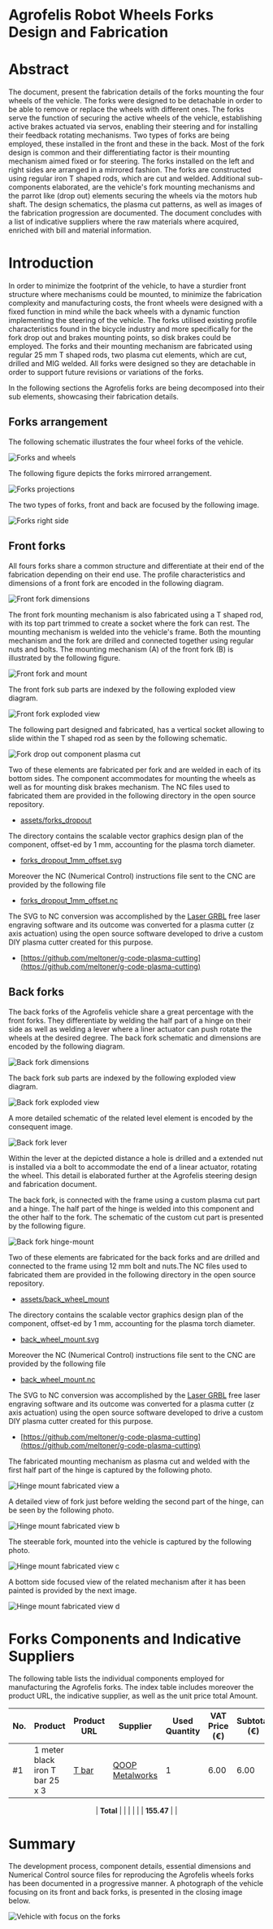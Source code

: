 # Agrofelis Robot Wheels Forks Design and Fabrication

# Abstract

The document, present the fabrication details of the forks mounting the four wheels of the vehicle. The forks were designed to be detachable in order to be able to remove or replace the wheels with different ones. The forks serve the function of securing the active wheels of the vehicle, establishing active brakes actuated via servos, enabling their steering and for installing their feedback rotating mechanisms. Two types of forks are being employed, these installed in the front and these in the back. Most of the fork design is common and their differentiating factor is their mounting mechanism aimed fixed or for steering. The forks installed on the left and right sides are arranged in a mirrored fashion. The forks are constructed using regular iron T shaped rods, which are cut and welded. Additional sub-components elaborated, are the vehicle's fork mounting mechanisms and the parrot like (drop out) elements securing the wheels via the motors hub shaft. The design schematics, the plasma cut patterns, as well as images of the fabrication progression are documented. The document concludes with a list of indicative suppliers where the raw materials where acquired, enriched with bill and material information.


# Introduction

In order to minimize the footprint of the vehicle, to have a sturdier front structure where mechanisms could be mounted, to minimize the fabrication complexity and manufacturing costs, the front wheels were designed with a fixed function in mind while the back wheels with a dynamic function implementing the steering of the vehicle. The forks utilised existing profile characteristics found in the bicycle industry and more specifically for the fork drop out and brakes mounting points, so disk brakes could be employed. The forks and their mounting mechanism are fabricated using regular 25 mm T shaped rods, two plasma cut elements, which are cut, drilled and MIG welded. All forks were designed so they are detachable in order to support future revisions or variations of the forks.

In the following sections the Agrofelis forks are being decomposed into their sub elements, showcasing their fabrication details.

## Forks arrangement

The following schematic illustrates the four wheel forks of the vehicle.

![Forks and wheels](_figures/vehicle-forks-01-wheel-forks.png)

The following figure depicts the forks mirrored arrangement.

![Forks projections](_figures/vehicle-forks-02-forks.png)

The two types of forks, front and back are focused by the following image.

![Forks right side](_figures/vehicle-forks-03-forks-side.png)

## Front forks

All fours forks share a common structure and differentiate at their end of the fabrication depending on their end use. 
The profile characteristics and dimensions of a front fork are encoded in the following diagram.

![Front fork dimensions](_figures/vehicle-forks-03-front-fork-dimensions.png)

The front fork mounting mechanism is also fabricated using a T shaped rod, with its top part trimmed to create a socket where the fork can rest.
The mounting mechanism is welded into the vehicle's frame. Both the mounting mechanism and the fork are drilled and connected together using regular nuts and bolts. The mounting mechanism (A) of the front fork (B) is illustrated by the following figure.
 
![Front fork and mount ](_figures/vehicle-forks-04-front-fork-components.png)

The front fork sub parts are indexed by the following exploded view diagram.

![Front fork exploded view](_figures/vehicle-forks-05-front-fork-exploded.png)

The following part designed and fabricated, has a vertical socket allowing to slide within the T shaped rod as seen by the following schematic. 

![Fork drop out component plasma cut](_figures/vehicle-forks-06-drop-out.png)

Two of these elements are fabricated per fork and are welded in each of its bottom sides. The component accommodates for mounting the wheels as well as for mounting disk brakes mechanism. The NC files used to fabricated them are provided in the following directory in the open source repository.

- [assets/forks_dropout](https://github.com/meltoner/agrofelis/tree/main/components/vehicle-forks/assets/forks_dropout)

The directory contains the scalable vector graphics design plan of the component, offset-ed by 1 mm, accounting for the plasma torch diameter.

- [forks_dropout_1mm_offset.svg](https://github.com/meltoner/agrofelis/tree/main/components/vehicle-forks/assets/forks_dropout/forks_dropout_1mm_offset.svg)

Moreover the NC (Numerical Control) instructions file sent to the CNC are provided by the following file

- [forks_dropout_1mm_offset.nc](https://github.com/meltoner/agrofelis/tree/main/components/vehicle-forks/assets/forks_dropout/forks_dropout_1mm_offset.nc)

The SVG to NC conversion was accomplished by the [Laser GRBL](https://lasergrbl.com/) free laser engraving software and its outcome was converted for a plasma cutter (z axis actuation) using the open source software developed to drive a custom DIY plasma cutter created for this purpose. 

- [https://github.com/meltoner/g-code-plasma-cutting](https://github.com/meltoner/g-code-plasma-cutting)


## Back forks

The back forks of the Agrofelis vehicle share a great percentage with the front forks. They differentiate by welding the half part of a hinge on their side as well as welding a lever where a liner actuator can push rotate the wheels at the desired degree. The back fork schematic and dimensions are encoded by the following diagram.

![Back fork dimensions](_figures/vehicle-forks-07-back-fork-dimensions.png)

The back fork sub parts are indexed by the following exploded view diagram.

![Back fork exploded view](_figures/vehicle-forks-08-back-fork-exploded.png)

A more detailed schematic of the related level element is encoded by the consequent image.

![Back fork lever](_figures/vehicle-forks-09-back-fork-lever.png)

Within the lever at the depicted distance a hole is drilled and a extended nut is installed via a bolt to accommodate the end of a linear actuator, rotating the wheel. This detail is elaborated further at the Agrofelis steering design and fabrication document.

The back fork, is connected with the frame using a custom plasma cut part and a hinge. The half part of the hinge is welded into this component and the other half to the fork. The schematic of the custom cut part is presented by the following figure. 

![Back fork hinge-mount](_figures/vehicle-forks-10-hinge-mount.png)


Two of these elements are fabricated for the back forks and are drilled and connected to the frame using 12 mm bolt and nuts.The NC files used to fabricated them are provided in the following directory in the open source repository.

- [assets/back_wheel_mount](https://github.com/meltoner/agrofelis/tree/main/components/vehicle-forks/assets/back_wheel_mount)

The directory contains the scalable vector graphics design plan of the component, offset-ed by 1 mm, accounting for the plasma torch diameter.

- [back_wheel_mount.svg](https://github.com/meltoner/agrofelis/tree/main/components/vehicle-forks/assets/back_wheel_mount/back_wheel_mount.svg)

Moreover the NC (Numerical Control) instructions file sent to the CNC are provided by the following file

- [back_wheel_mount.nc](https://github.com/meltoner/agrofelis/tree/main/components/vehicle-forks/assets/back_wheel_mount/back_wheel_mount.nc)

The SVG to NC conversion was accomplished by the [Laser GRBL](https://lasergrbl.com/) free laser engraving software and its outcome was converted for a plasma cutter (z axis actuation) using the open source software developed to drive a custom DIY plasma cutter created for this purpose. 

- [https://github.com/meltoner/g-code-plasma-cutting](https://github.com/meltoner/g-code-plasma-cutting)

The fabricated mounting mechanism as plasma cut and welded with the first half part of the hinge is captured by the following photo.

![Hinge mount fabricated view a](_figures/vehicle-forks-11-hinge-mount-actual.jpg)

A detailed view of fork just before welding the second part of the hinge, can be seen by the following photo.

![Hinge mount fabricated view b](_figures/vehicle-forks-12-hinge-mount-actual.jpg)

The steerable fork, mounted into the vehicle is captured by the following photo.

![Hinge mount fabricated view c](_figures/vehicle-forks-13-hinge-mount-actual.jpg)

A bottom side focused view of the related mechanism after it has been painted is provided by the next image.

![Hinge mount fabricated view d](_figures/vehicle-forks-14-hinge-mount-actual.jpg)


# Forks Components and Indicative Suppliers

The following table lists the individual components employed for manufacturing the Agrofelis forks. The index table includes moreover the product URL, the indicative supplier, as well as the unit price total Amount.


<div align="center">

| No. |  Product | Product URL | Supplier | Used Quantity | VAT Price (€) | Subtotal (€)  | Note |
|----|--------------|------------|-----|---|---|---|---|
| #1 | 1 meter black iron T bar 25 x 3 | [T bar](https://sitsianis.gr/%CF%80%CF%81%CE%BF%CE%B9%CE%BF%CE%BD%CF%84%CE%B1-%CF%83%CE%B9%CE%B4%CE%B7%CF%81%CE%BF%CF%85-%CE%BC%CE%B5%CF%84%CE%B1%CE%BB%CE%BB%CE%BF%CF%85/%CF%84%CE%B1%CF%86/) | [QOOP Metalworks](https://www.qoop.gr) | 1 | 6.00 | 6.00 | - |


| **Total** |      |    |     |      |     |  **155.47**  | | 
</div>


# Summary

The development process, component details, essential dimensions and Numerical Control source files for reproducing the Agrofelis wheels forks has been documented in a progressive manner. A photograph of the vehicle focusing on its front and back forks, is presented in the closing image below.


![Vehicle with focus on the forks ](_figures/vehicle-forks-15.jpg)